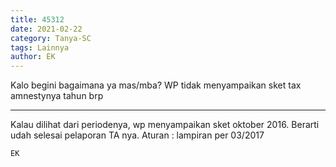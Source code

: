 ```yaml
---
title: 45312
date: 2021-02-22
category: Tanya-SC
tags: Lainnya
author: EK
---
```


Kalo begini bagaimana ya mas/mba? WP tidak menyampaikan sket tax amnestynya tahun brp

---

Kalau dilihat dari periodenya, wp menyampaikan sket oktober 2016. Berarti udah selesai pelaporan TA nya. Aturan : lampiran per 03/2017

`EK`
